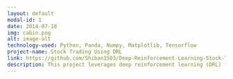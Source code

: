 ```yaml
---
layout: default
modal-id: 1
date: 2014-07-18
img: cabin.png
alt: image-alt
technology-used: Python, Panda, Numpy, Matplotlib, Tensorflow
project-name: Stock Trading Using DRL
link: https://github.com/Shiban1503/Deep-Reinforcement-Learning-Stock-Trading
description: This project leverages deep reinforcement learning (DRL) for automated stock trading. By integrating multiple data sources including real-time market data, technical indicators, and candlestick patterns, the model creates a dynamic trading strategy. Achieved 20% annual returns in backtesting across 5 years of historical data. Implemented real-time market data processing pipeline handling 1000+ stocks simultaneously.
---
```

